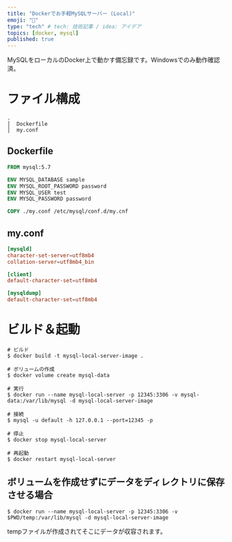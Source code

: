 ```yaml
---
title: "Dockerでお手軽MySQLサーバー (Local)"
emoji: "🎈"
type: "tech" # tech: 技術記事 / idea: アイデア
topics: [docker, mysql]
published: true
---
```


MySQLをローカルのDocker上で動かす備忘録です。Windowsでのみ動作確認済。

# ファイル構成
```
.
│  Dockerfile
│  my.conf
```

## Dockerfile
```dockerfile
FROM mysql:5.7

ENV MYSQL_DATABASE sample
ENV MYSQL_ROOT_PASSWORD password
ENV MYSQL_USER test
ENV MYSQL_PASSWORD password

COPY ./my.conf /etc/mysql/conf.d/my.cnf
```

## my.conf
```conf
[mysqld]
character-set-server=utf8mb4
collation-server=utf8mb4_bin

[client]
default-character-set=utf8mb4

[mysqldump]
default-character-set=utf8mb4
```

# ビルド＆起動
```shell
# ビルド
$ docker build -t mysql-local-server-image .

# ボリュームの作成
$ docker volume create mysql-data

# 実行
$ docker run --name mysql-local-server -p 12345:3306 -v mysql-data:/var/lib/mysql -d mysql-local-server-image

# 接続
$ mysql -u default -h 127.0.0.1 --port=12345 -p

# 停止
$ docker stop mysql-local-server

# 再起動
$ docker restart mysql-local-server
```


## ボリュームを作成せずにデータをディレクトリに保存させる場合
```shell
$ docker run --name mysql-local-server -p 12345:3306 -v $PWD/temp:/var/lib/mysql -d mysql-local-server-image
```
tempファイルが作成されてそこにデータが収容されます。
